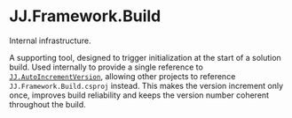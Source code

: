 JJ.Framework.Build
==================

Internal infrastructure.

A supporting tool, designed to trigger initialization at the start of a solution build. Used internally to provide a single reference to [`JJ.AutoIncrementVersion`](https://www.nuget.org/packages/JJ.AutoIncrementVersion), allowing other projects to reference `JJ.Framework.Build.csproj` instead. This makes the version increment only once, improves build reliability and keeps the version number coherent throughout the build.